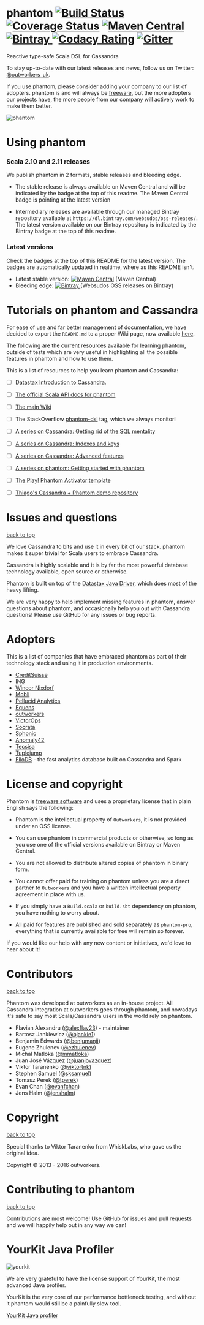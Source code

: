 phantom [![Build Status](https://travis-ci.org/outworkers/phantom.svg?branch=develop)](https://travis-ci.org/outworkers/phantom) [![Coverage Status](https://coveralls.io/repos/outworkers/phantom/badge.svg)](https://coveralls.io/r/outworkers/phantom) [![Maven Central](https://maven-badges.herokuapp.com/maven-central/com.websudos/phantom_2.10/badge.svg)](https://maven-badges.herokuapp.com/maven-central/com.websudos/phantom_2.10) [![Bintray](https://api.bintray.com/packages/websudos/oss-releases/phantom/images/download.svg) ](https://bintray.com/websudos/oss-releases/phantom/_latestVersion) [![Codacy Rating](https://api.codacy.com/project/badge/grade/25bee222a7d142ff8151e6ceb39151b4)](https://www.codacy.com/app/flavian/phantom_2) [![Gitter](https://badges.gitter.im/Join%20Chat.svg)](https://gitter.im/outworkers/phantom?utm_source=badge&utm_medium=badge&utm_campaign=pr-badge&utm_content=badge)
==================================================================================================

Reactive type-safe Scala DSL for Cassandra

To stay up-to-date with our latest releases and news, follow us on Twitter: [@outworkers_uk](https://twitter.com/outworkers_uk).

If you use phantom, please consider adding your company to our list of adopters.
phantom is and will always be [freeware](https://en.wikipedia.org/wiki/Freeware), but the more adopters our projects have, the more people from our company will actively work to make them better.

![phantom](https://s3-eu-west-1.amazonaws.com/websudos/oss/logos/phantom.png "Outworkers Phantom")


Using phantom
=============

### Scala 2.10 and 2.11 releases ###

We publish phantom in 2 formats, stable releases and bleeding edge.

- The stable release is always available on Maven Central and will be indicated by the badge at the top of this readme. The Maven Central badge is pointing at the latest version

- Intermediary releases are available through our managed Bintray repository available at `https://dl.bintray.com/websudos/oss-releases/`. The latest version available on our Bintray repository is indicated by the Bintray badge at the top of this readme.


### Latest versions

Check the badges at the top of this README for the latest version. The badges are automatically updated in realtime, where as this README isn't.

- Latest stable version: [![Maven Central](https://maven-badges.herokuapp.com/maven-central/com.websudos/phantom_2.10/badge.svg)](https://maven-badges.herokuapp.com/maven-central/com.websudos/phantom_2.10) (Maven Central)
- Bleeding edge: [![Bintray](https://api.bintray.com/packages/websudos/oss-releases/phantom/images/download.svg) ](https://bintray.com/websudos/oss-releases/phantom/_latestVersion) (Websudos OSS releases on Bintray)

<a id="learning-phantom">Tutorials on phantom and Cassandra</a>
======================================================================

For ease of use and far better management of documentation, we have decided to export the `README.md` to a proper
Wiki page, now available [here](https://github.com/outworkers/phantom/wiki/).

The following are the current resources available for learning phantom, outside of tests which are very useful in
highlighting all the possible features in phantom and how to use them.

This is a list of resources to help you learn phantom and Cassandra:

- [ ] [Datastax Introduction to Cassandra](http://www.datastax.com/documentation/getting_started/doc/getting_started/gettingStartedIntro_r.html).
- [ ] [The official Scala API docs for phantom](http://phantom-docs.s3-website-eu-west-1.amazonaws.com/)
- [ ] [The main Wiki](https://github.com/outworkers/phantom/wiki)
- [ ] The StackOverflow [phantom-dsl](http://stackoverflow.com/questions/tagged/phantom-dsl) tag, which we always monitor!
- [ ] [A series on Cassandra: Getting rid of the SQL mentality](http://outworkers.com/blog/post/a-series-on-cassandra-part-1-getting-rid-of-the-sql-mentality)
- [ ] [A series on Cassandra: Indexes and keys](http://outworkers.com/blog/post/a-series-on-cassandra-part-2-indexes-and-keys)
- [ ] [A series on Cassandra: Advanced features](http://outworkers.com/blog/post/a-series-on-cassandra-part-3-advanced-features)
- [ ] [A series on phantom: Getting started with phantom](http://outworkers.com/blog/post/a-series-on-phantom-part-1-getting-started-with-phantom)
- [ ] [The Play! Phantom Activator template](https://github.com/outworkers/phantom-activator-template)
- [ ] [Thiago's Cassandra + Phantom demo repository](https://github.com/thiagoandrade6/cassandra-phantom)


<a id="issues-and-questions">Issues and questions</a>
=====================================================
<a href="#table-of-contents">back to top</a>

We love Cassandra to bits and use it in every bit of our stack. phantom makes it super trivial for Scala users to embrace Cassandra.

Cassandra is highly scalable and it is by far the most powerful database technology available, open source or otherwise.

Phantom is built on top of the [Datastax Java Driver](https://github.com/datastax/java-driver), which does most of the heavy lifting.

We are very happy to help implement missing features in phantom, answer questions about phantom, and occasionally help you out with Cassandra questions! Please use GitHub for any issues or bug reports.

Adopters
========

This is a list of companies that have embraced phantom as part of their technology stack and using it in production environments.

- [CreditSuisse](https://www.credit-suisse.com/global/en/)
- [ING](http://www.ing.com/en.htm)
- [Wincor Nixdorf](http://www.wincor-nixdorf.com/internet/site_EN/EN/Home/homepage_node.html)
- [Mobli](https://www.mobli.com/)
- [Pellucid Analytics](http://www.pellucid.com/)
- [Equens](http://www.equens.com/)
- [outworkers](https://www.outworkers.com/)
- [VictorOps](http://www.victorops.com/)
- [Socrata](http://www.socrata.com)
- [Sphonic](http://www.sphonic.com/)
- [Anomaly42](http://www.anomaly42.com/)
- [Tecsisa](http://www.tecsisa.com/en/)
- [Tuplejump](http://www.tuplejump.com/)
- [FiloDB](http://www.github.com/tuplejump/FiloDB) - the fast analytics database built on Cassandra and Spark


License and copyright
======================

Phantom is [freeware software](https://en.wikipedia.org/wiki/Freeware) and uses a proprietary license that in plain English says the following:

- Phantom is the intellectual property of `Outworkers`, it is not provided under an OSS license.

- You can use phantom in commercial products or otherwise, so long as you use one of the official versions available on Bintray or Maven Central.

- You are not allowed to distribute altered copies of phantom in binary form.

- You cannot offer paid for training on phantom unless you are a direct partner to `Outworkers` and you have a written intellectual property agreement in place with us.

- If you simply have a `Build.scala` or `build.sbt` dependency on phantom, you have nothing to worry about.

- All paid for features are published and sold separately as `phantom-pro`, everything that is currently available for free will remain so forever.

If you would like our help with any new content or initiatives, we'd love to hear about it!

<a id="contributors">Contributors</a>
=====================================
<a href="#table-of-contents">back to top</a>

Phantom was developed at outworkers as an in-house project. All Cassandra integration at outworkers goes through phantom, and nowadays it's safe to say most
Scala/Cassandra users in the world rely on phantom.

* Flavian Alexandru ([@alexflav23](https://github.com/alexflav23)) - maintainer
* Bartosz Jankiewicz ([@bjankie1](https://github.com/bjankie1))
* Benjamin Edwards ([@benjumanji](https://github.com/benjumanji))
* Eugene Zhulenev ([@ezhulenev](https://github.com/ezhulenev))
* Michal Matloka ([@mmatloka](https://github.com/mmatloka))
* Juan José Vázquez ([@juanjovazquez](https://github.com/juanjovazquez))
* Viktor Taranenko ([@viktortnk](https://github.com/viktortnk))
* Stephen Samuel ([@sksamuel](https://github.com/sksamuel))
* Tomasz Perek ([@tperek](https://github.com/tperek))
* Evan Chan ([@evanfchan](https://github.com/evanfchan))
* Jens Halm ([@jenshalm](https://github.com/jenshalm))

<a id="copyright">Copyright</a>
===============================
<a href="#table-of-contents">back to top</a>

Special thanks to Viktor Taranenko from WhiskLabs, who gave us the original idea.

Copyright &copy; 2013 - 2016 outworkers.


Contributing to phantom
=======================
<a href="#table-of-contents">back to top</a>

Contributions are most welcome! Use GitHub for issues and pull requests and we will happily help out in any way we can!

YourKit Java Profiler
==================

![yourkit](https://s3-eu-west-1.amazonaws.com/websudos/oss/yklogo.png "YourKit Java Profiler")

We are very grateful to have the license support of YourKit, the most advanced Java profiler.

YourKit is the very core of our performance bottleneck testing, and without it phantom would still be a painfully slow tool.

[YourKit Java profiler](https://www.yourkit.com/java/profiler/index.jsp)
